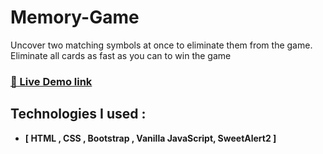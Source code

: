 # Memory-Game

Uncover two matching symbols at once to eliminate them from the game. Eliminate all cards as fast as you can to win the game

### [🔗 Live Demo link](https://myelmasry.github.io/Memory-Game/)

## Technologies I used :

- **[ HTML , CSS , Bootstrap , Vanilla JavaScript, SweetAlert2 ]**
